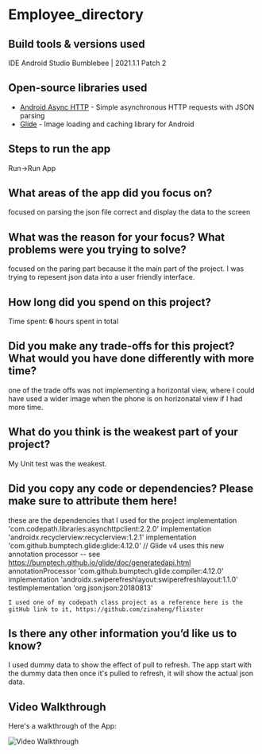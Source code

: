# Employee_directory

## Build tools & versions used
IDE Android Studio Bumblebee | 2021.1.1 Patch 2

## Open-source libraries used

- [Android Async HTTP](https://github.com/codepath/CPAsyncHttpClient) - Simple asynchronous HTTP requests with JSON parsing
- [Glide](https://github.com/bumptech/glide) - Image loading and caching library for Android

## Steps to run the app
Run->Run App

## What areas of the app did you focus on?
focused on parsing the json file correct and display the data to the screen

## What was the reason for your focus? What problems were you trying to solve?
focused on the paring part because it the main part of the project. I was trying to repesent json data into a user friendly interface.
## How long did you spend on this project?
Time spent: **6** hours spent in total

## Did you make any trade-offs for this project? What would you have done differently with more time?
one of the trade offs was not implementing a horizontal view, where I could have used a wider image when the phone is on horizonatal view if I had more time.
## What do you think is the weakest part of your project?
My Unit test was the weakest.
## Did you copy any code or dependencies? Please make sure to attribute them here!
these are the dependencies that I used for the project
    implementation 'com.codepath.libraries:asynchttpclient:2.2.0'
    implementation 'androidx.recyclerview:recyclerview:1.2.1'
    implementation 'com.github.bumptech.glide:glide:4.12.0'
    // Glide v4 uses this new annotation processor -- see https://bumptech.github.io/glide/doc/generatedapi.html
    annotationProcessor 'com.github.bumptech.glide:compiler:4.12.0'
    implementation 'androidx.swiperefreshlayout:swiperefreshlayout:1.1.0'
    testImplementation 'org.json:json:20180813'
    
    I used one of my codepath class project as a reference here is the gitHub link to it, https://github.com/zinaheng/flixster
     
## Is there any other information you’d like us to know?
I used dummy data to show the effect of pull to refresh. The app start with the dummy data then once it's pulled to refresh, it will show the actual json data.

## Video Walkthrough

Here's a walkthrough of the App:

<img src='https://github.com/zinaheng/Employee_directory/blob/master/Walkthrough.gif' title='Video Walkthrough' width='' alt='Video Walkthrough' />

